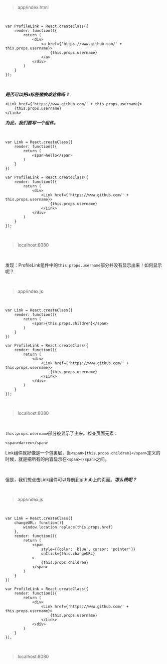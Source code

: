 > app/index.html

<br>

	var ProfileLink = React.createClass({
	    render: function(){
	        return (
	            <div>
	                <a href={'https://www.github.com/' + this.props.username}>
	                    {this.props.username}
	                </a>
	            </div>
	        )
	    }
	});

<br>

***是否可以把a标签替换成这样吗？***

    <Link href={'https://www.github.com/' + this.props.username}>
        {this.props.username}
    </Link>

***为此，我们要写一个组件。***

<br>

	var Link = React.createClass({
	    render: function(){
	        return (
	            <span>hello</span>
	        )
	    }
	})
	
	var ProfileLink = React.createClass({
	    render: function(){
	        return (
	            <div>
	                <Link href={'https://www.github.com/' + this.props.username}>
	                    {this.props.username}
	                </Link>
	            </div>
	        )
	    }
	});

<br>

> localhost:8080

<br>

发现：ProfileLink组件中的`this.props.username`部分并没有显示出来！如何显示呢？

<br>

> app/index.js

<br>


	var Link = React.createClass({
	    render: function(){
	        return (
	            <span>{this.props.children}</span>
	        )
	    }
	})
	
	var ProfileLink = React.createClass({
	    render: function(){
	        return (
	            <div>
	                <Link href={'https://www.github.com/' + this.props.username}>
	                    {this.props.username}
	                </Link>
	            </div>
	        )
	    }
	});

<br>

> localhost:8080

<br>

`this.props.username`部分被显示了出来。检查页面元素：

	<span>darren</span>
Link组件就好像是一个包裹层，当`<span>{this.props.children}</span>`定义的时候，就是把所有的内容显示在`<span></span>`之间。

<br>

但是，我们想点击Link组件可以导航到github上的页面。***怎么做呢？***

<br>

> app/index.js

<br>

	var Link = React.createClass({
	    changeURL: function(){       
	        window.location.replace(this.props.href)
	    },    
	    render: function(){
	        return (
	            <span
	                style={{color: 'blue', cursor: 'pointer'}}
	                onClick={this.changeURL}
	            >
	                {this.props.children}
	            </span>
	        )
	    }
	})
	
	var ProfileLink = React.createClass({
	    render: function(){
	        return (
	            <div>
	                <Link href={'https://www.github.com/' + this.props.username}>
	                    {this.props.username}
	                </Link>
	            </div>
	        )
	    }
	});

<br>

> localhost:8080

<br>








